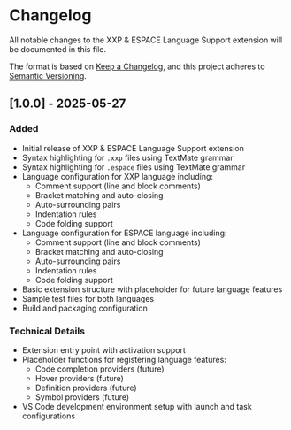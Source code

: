 # Changelog

All notable changes to the XXP & ESPACE Language Support extension will be documented in this file.

The format is based on [Keep a Changelog](https://keepachangelog.com/en/1.0.0/),
and this project adheres to [Semantic Versioning](https://semver.org/spec/v2.0.0.html).

## [1.0.0] - 2025-05-27

### Added
- Initial release of XXP & ESPACE Language Support extension
- Syntax highlighting for `.xxp` files using TextMate grammar
- Syntax highlighting for `.espace` files using TextMate grammar
- Language configuration for XXP language including:
  - Comment support (line and block comments)
  - Bracket matching and auto-closing
  - Auto-surrounding pairs
  - Indentation rules
  - Code folding support
- Language configuration for ESPACE language including:
  - Comment support (line and block comments)
  - Bracket matching and auto-closing
  - Auto-surrounding pairs
  - Indentation rules
  - Code folding support
- Basic extension structure with placeholder for future language features
- Sample test files for both languages
- Build and packaging configuration

### Technical Details
- Extension entry point with activation support
- Placeholder functions for registering language features:
  - Code completion providers (future)
  - Hover providers (future)
  - Definition providers (future)
  - Symbol providers (future)
- VS Code development environment setup with launch and task configurations
